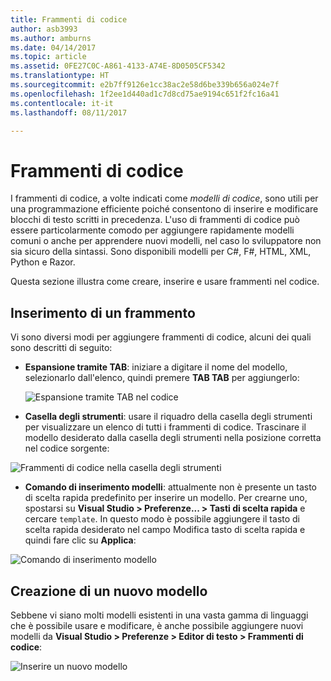```yaml
---
title: Frammenti di codice
author: asb3993
ms.author: amburns
ms.date: 04/14/2017
ms.topic: article
ms.assetid: 0FE27C0C-A861-4133-A74E-8D0505CF5342
ms.translationtype: HT
ms.sourcegitcommit: e2b7ff9126e1cc38ac2e58d6be339b656a024e7f
ms.openlocfilehash: 1f2ee1d440ad1c7d8cd75ae9194c651f2fc16a41
ms.contentlocale: it-it
ms.lasthandoff: 08/11/2017

---
```


# <a name="code-snippets"></a>Frammenti di codice 

I frammenti di codice, a volte indicati come _modelli di codice_, sono utili per una programmazione efficiente poiché consentono di inserire e modificare blocchi di testo scritti in precedenza. L'uso di frammenti di codice può essere particolarmente comodo per aggiungere rapidamente modelli comuni o anche per apprendere nuovi modelli, nel caso lo sviluppatore non sia sicuro della sintassi. Sono disponibili modelli per C#, F#, HTML, XML, Python e Razor.

Questa sezione illustra come creare, inserire e usare frammenti nel codice.

## <a name="inserting-a-snippet"></a>Inserimento di un frammento

Vi sono diversi modi per aggiungere frammenti di codice, alcuni dei quali sono descritti di seguito:
 
* **Espansione tramite TAB**: iniziare a digitare il nome del modello, selezionarlo dall'elenco, quindi premere **TAB TAB** per aggiungerlo:
 
  ![Espansione tramite TAB nel codice](media/source-editor-image13.png)

* **Casella degli strumenti**: usare il riquadro della casella degli strumenti per visualizzare un elenco di tutti i frammenti di codice. Trascinare il modello desiderato dalla casella degli strumenti nella posizione corretta nel codice sorgente:

 ![Frammenti di codice nella casella degli strumenti](media/source-editor-image14.png)

* **Comando di inserimento modelli**: attualmente non è presente un tasto di scelta rapida predefinito per inserire un modello. Per crearne uno, spostarsi su **Visual Studio > Preferenze... > Tasti di scelta rapida** e cercare `template`. In questo modo è possibile aggiungere il tasto di scelta rapida desiderato nel campo Modifica tasto di scelta rapida e quindi fare clic su **Applica**:

 ![Comando di inserimento modello](media/source-editor-image15.png)

## <a name="creating-a-new-template"></a>Creazione di un nuovo modello

Sebbene vi siano molti modelli esistenti in una vasta gamma di linguaggi che è possibile usare e modificare, è anche possibile aggiungere nuovi modelli da **Visual Studio > Preferenze > Editor di testo > Frammenti di codice**:

![Inserire un nuovo modello](media/source-editor-image12.png)

